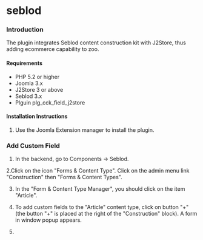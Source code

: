 # seblod

### Introduction

The plugin integrates Seblod content construction kit with J2Store, thus adding ecommerce capability to zoo. 

#### Requirements
* PHP 5.2 or higher
* Joomla 3.x
* J2Store 3 or above
* Seblod 3.x
* Plguin plg_cck_field_j2store

#### Installation Instructions 
1. Use the Joomla Extension manager to install the plugin.


### Add Custom Field 
1. In the backend, go to Components -> Seblod.

2.Click on the icon "Forms & Content Type". Click on the admin menu link "Construction" then "Forms & Content Types".

3. In the "Form & Content Type Manager", you should click on the item "Article".

4. To add custom fields to the "Article" content type, click on button "+" (the button "+" is placed at the right of the "Construction" block). A form in window popup appears.

5. 


 